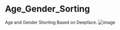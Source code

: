# Age_Gender_Sorting
Age and Gender Shorting Based on Deepface.
![image](https://github.com/user-attachments/assets/d2e332ac-1dc0-459e-a0b4-2483d1c9b640)
